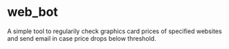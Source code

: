 # web_bot

A simple tool to regularily check graphics card prices of specified websites and send email in case price drops below threshold.
